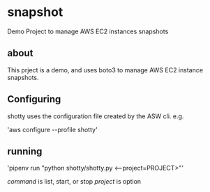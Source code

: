 # snapshot
Demo Project to manage AWS EC2 instances snapshots

## about

This prject is a demo, and uses boto3 to manage AWS EC2 instance snapshots.

## Configuring

shotty uses the configuration file created by the ASW cli. e.g.

'aws configure --profile shotty'

## running

'pipenv run "python shotty/shotty.py <command> <--project=PROJECT>"'

*command* is list, start, or stop
*project* is option
